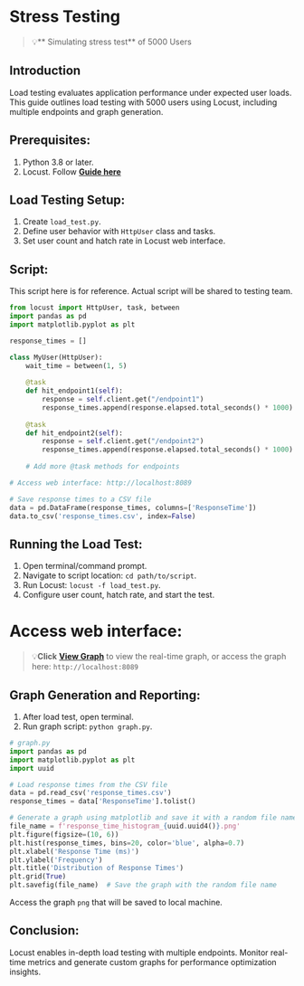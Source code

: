 # Stress Testing 
>💡** Simulating stress test** of 5000 Users

## Introduction
Load testing evaluates application performance under expected user loads. This guide outlines load testing with 5000 users using Locust, including multiple endpoints and graph generation.

## Prerequisites:
1. Python 3.8 or later.
2. Locust. Follow [**Guide here**](./setup.md)

## Load Testing Setup:
1. Create `load_test.py`.
2. Define user behavior with `HttpUser` class and tasks.
3. Set user count and hatch rate in Locust web interface.

## Script:

This script here is for reference. Actual script will be shared to testing team.

```python
from locust import HttpUser, task, between
import pandas as pd
import matplotlib.pyplot as plt

response_times = []

class MyUser(HttpUser):
    wait_time = between(1, 5)
    
    @task
    def hit_endpoint1(self):
        response = self.client.get("/endpoint1")
        response_times.append(response.elapsed.total_seconds() * 1000)
        
    @task
    def hit_endpoint2(self):
        response = self.client.get("/endpoint2")
        response_times.append(response.elapsed.total_seconds() * 1000)
        
    # Add more @task methods for endpoints

# Access web interface: http://localhost:8089

# Save response times to a CSV file
data = pd.DataFrame(response_times, columns=['ResponseTime'])
data.to_csv('response_times.csv', index=False)

```

## Running the Load Test:
1. Open terminal/command prompt.
2. Navigate to script location: `cd path/to/script`.
3. Run Locust: `locust -f load_test.py`.
5. Configure user count, hatch rate, and start the test.


# Access web interface:
>💡**Click** [**View Graph**](http://localhost:8089) to view the real-time graph, or access the graph here: `http://localhost:8089`


## Graph Generation and Reporting:
1. After load test, open terminal.
2. Run graph script: `python graph.py`.



```python
# graph.py
import pandas as pd
import matplotlib.pyplot as plt
import uuid

# Load response times from the CSV file
data = pd.read_csv('response_times.csv')
response_times = data['ResponseTime'].tolist()

# Generate a graph using matplotlib and save it with a random file name
file_name = f'response_time_histogram_{uuid.uuid4()}.png'
plt.figure(figsize=(10, 6))
plt.hist(response_times, bins=20, color='blue', alpha=0.7)
plt.xlabel('Response Time (ms)')
plt.ylabel('Frequency')
plt.title('Distribution of Response Times')
plt.grid(True)
plt.savefig(file_name)  # Save the graph with the random file name

```

Access the graph `png` that will be saved to local machine.

##  Conclusion:
Locust enables in-depth load testing with multiple endpoints. Monitor real-time metrics and generate custom graphs for performance optimization insights.